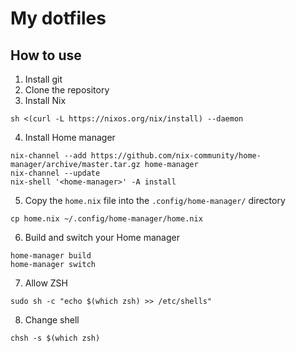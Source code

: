 # My dotfiles

## How to use

1. Install git
2. Clone the repository
3. Install Nix
```shell
sh <(curl -L https://nixos.org/nix/install) --daemon
```
4. Install Home manager
```shell
nix-channel --add https://github.com/nix-community/home-manager/archive/master.tar.gz home-manager
nix-channel --update
nix-shell '<home-manager>' -A install
```
5. Copy the `home.nix` file into the `.config/home-manager/` directory
```shell
cp home.nix ~/.config/home-manager/home.nix
```
6. Build and switch your Home manager
```
home-manager build
home-manager switch
```
7. Allow ZSH
```shell
sudo sh -c "echo $(which zsh) >> /etc/shells"
```
8. Change shell
```shell
chsh -s $(which zsh)
```
